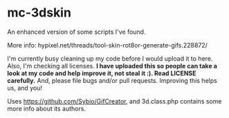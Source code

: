 # mc-3dskin
An enhanced version of some scripts I've found.

More info: hypixel.net/threads/tool-skin-rot8or-generate-gifs.228872/


I'm currently busy cleaning up my code before I would upload it to here.
Also, I'm checking all licenses. **I have uploaded this so people can take a look at my code and help improve it, not steal it :). Read LICENSE carefully.**
And, please file bugs and/or pull requests. Improving this helps us, and you!


Uses https://github.com/Sybio/GifCreator, and 3d.class.php contains some more info about its authors.
